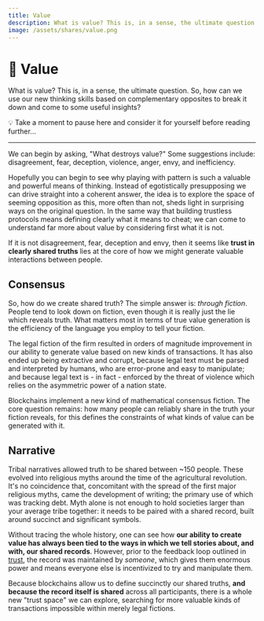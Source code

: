 ```yaml
---
title: Value
description: What is value? This is, in a sense, the ultimate question. It seems like trust in clearly shared truths lies at its core, so how might we generate more valuable interactions between people?
image: /assets/shares/value.png
---
```


# 💯 Value

What is value? This is, in a sense, the ultimate question. So, how can we use our new thinking skills based on complementary opposites to break it down and come to some useful insights? 

<div class="lightbulb">
💡 Take a moment to pause here and consider it for yourself before reading further...
</div>

---

We can begin by asking, "What destroys value?" Some suggestions include: disagreement, fear, deception, violence, anger, envy, and inefficiency.

Hopefully you can begin to see why playing with pattern is such a valuable and powerful means of thinking. Instead of egotistically presupposing we can drive straight into a coherent answer, the idea is to explore the space of seeming opposition as this, more often than not, sheds light in surprising ways on the original question. In the same way that building trustless protocols means defining clearly what it means to cheat; we can come to understand far more about value by considering first what it is not.

If it is not disagreement, fear, deception and envy, then it seems like **trust in clearly shared truths** lies at the core of how we might generate valuable interactions between people.

## Consensus

So, how do we create shared truth? The simple answer is: *through fiction*. People tend to look down on fiction, even though it is really just the lie which reveals truth. What matters most in terms of true value generation is the efficiency of the language you employ to tell your fiction. 

The legal fiction of the firm resulted in orders of magnitude improvement in our ability to generate value based on new kinds of transactions. It has also ended up being extractive and corrupt, because legal text must be parsed and interpreted by humans, who are error-prone and easy to manipulate; and because legal text is - in fact - enforced by the threat of violence which relies on the asymmetric power of a nation state.

Blockchains implement a new kind of mathematical consensus fiction. The core question remains: how many people can reliably share in the truth your fiction reveals, for this defines the constraints of what kinds of value can be generated with it.

## Narrative

Tribal narratives allowed truth to be shared between ~150 people. These evolved into religious myths around the time of the agricultural revolution. It's no coincidence that, concomitant with the spread of the first major religious myths, came the development of writing; the primary use of which was tracking debt. Myth alone is not enough to hold societies larger than your average tribe together: it needs to be paired with a shared record, built around succinct and significant symbols.

Without tracing the whole history, one can see how **our ability to create value has always been tied to the ways in which we tell stories about, and with, our shared records**. However, prior to the feedback loop outlined in [trust](../../module-0/trust), the record was maintained by *someone*, which gives them enormous power and means everyone else is incentivized to try and manipulate them.

Because blockchains allow us to define succinctly our shared truths, **and because the record itself is shared** across all participants, there is a whole new "trust space" we can explore, searching for more valuable kinds of transactions impossible within merely legal fictions.

